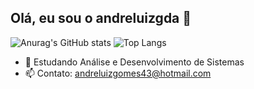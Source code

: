 ## Olá, eu sou o andreluizgda 👋
![Anurag's GitHub stats](https://github-readme-stats.vercel.app/api?username=andreluizgda&show_icons=true&theme=tokyonight)
![Top Langs](https://github-readme-stats.vercel.app/api/top-langs/?username=anuraghazra&layout=compact)

- 🌱 Estudando Análise e Desenvolvimento de Sistemas
- 📫 Contato: andreluizgomes43@hotmail.com

